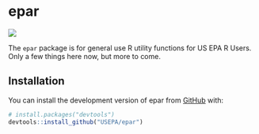 
<!-- README.md is generated from README.Rmd. Please edit that file -->

# epar

<!-- badges: start -->

![](https://img.shields.io/badge/test%20coverage-15.7%25-A43800.svg)

<!-- badges: end -->

The `epar` package is for general use R utility functions for US EPA R
Users. Only a few things here now, but more to come.

## Installation

You can install the development version of epar from
[GitHub](https://github.com/) with:

``` r
# install.packages("devtools")
devtools::install_github("USEPA/epar")
```
